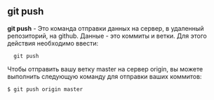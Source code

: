 ## git push

**git push** - Это команда отправки данных на сервер, в удаленный репозиторий, на github. Данные - это коммиты и ветки.  Для этого действия необходимо ввести:

```bash=
  git push 
 ```
 Чтобы отправить вашу ветку master на сервер origin, вы можете выполнить следующую команду для отправки ваших коммитов:

    $ git push origin master
